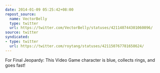 ```yaml
---
date: 2014-01-09 05:25:42+08:00
repost_source:
  name: VectorBelly
  type: twitter
  url: https://twitter.com/VectorBelly/statuses/421140744301060096/
source: twitter
syndicated:
- type: twitter
  url: https://twitter.com/roytang/statuses/421150767781658624/
---
```


For Final Jeopardy: This Video Game character is blue, collects rings, and goes fast!